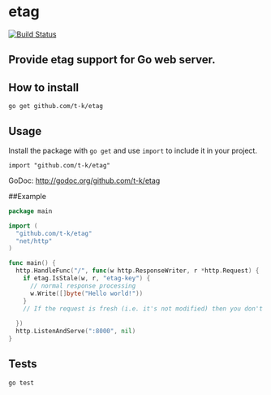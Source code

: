 etag
====

[![Build Status](https://travis-ci.org/t-k/etag.png?branch=master)](https://travis-ci.org/t-k/etag)

## Provide etag support for Go web server.

## How to install

```
go get github.com/t-k/etag
```

## Usage

Install the package with `go get` and use `import` to include it in your project.

```
import "github.com/t-k/etag"
```

GoDoc: http://godoc.org/github.com/t-k/etag

##Example

```go
package main

import (
  "github.com/t-k/etag"
  "net/http"
)

func main() {
  http.HandleFunc("/", func(w http.ResponseWriter, r *http.Request) {
    if etag.IsStale(w, r, "etag-key") {
      // normal response processing
      w.Write([]byte("Hello world!"))
    }
    // If the request is fresh (i.e. it's not modified) then you don't need to do anything.
 
  })
  http.ListenAndServe(":8000", nil)
}

```

## Tests
```
go test
```
